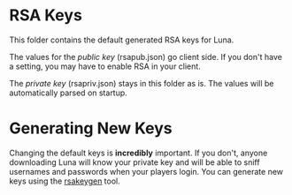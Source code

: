 # RSA Keys

This folder contains the default generated RSA keys for Luna.

The values for the _public key_ (rsapub.json) go client side. If you don't have a setting, you may have to enable RSA in your client.

The _private key_ (rsapriv.json) stays in this folder as is. The values will be automatically parsed on startup.


# Generating New Keys

Changing the default keys is **incredibly** important. If you don't, anyone downloading Luna will know your private key and will be able to sniff usernames and passwords when your players login. You can generate new keys using the [rsakeygen](https://github.com/luna-rs/rsakeygen) tool.